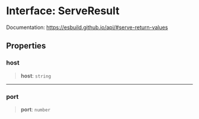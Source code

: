 # Interface: ServeResult

Documentation: https://esbuild.github.io/api/#serve-return-values

## Properties

### host

> **host**: `string`

---

### port

> **port**: `number`
